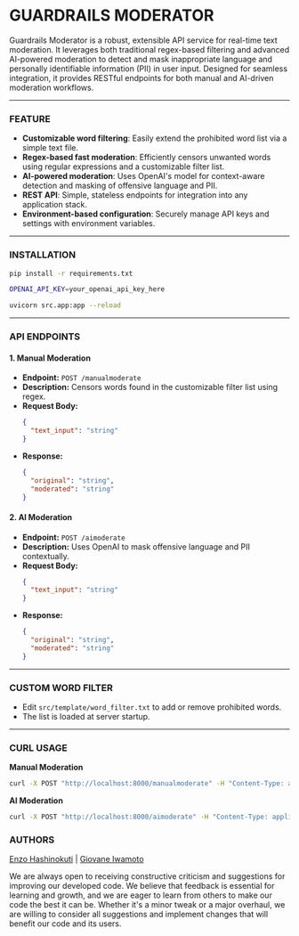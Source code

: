 # GUARDRAILS MODERATOR  

Guardrails Moderator is a robust, extensible API service for real-time text moderation. It leverages both traditional regex-based filtering and advanced AI-powered moderation to detect and mask inappropriate language and personally identifiable information (PII) in user input. Designed for seamless integration, it provides RESTful endpoints for both manual and AI-driven moderation workflows.

---

### **FEATURE**

- **Customizable word filtering**: Easily extend the prohibited word list via a simple text file.
- **Regex-based fast moderation**: Efficiently censors unwanted words using regular expressions and a customizable filter list.
- **AI-powered moderation**: Uses OpenAI's model for context-aware detection and masking of offensive language and PII.
- **REST API**: Simple, stateless endpoints for integration into any application stack.
- **Environment-based configuration**: Securely manage API keys and settings with environment variables.

---

### **INSTALLATION**

```sh
pip install -r requirements.txt
```
     
```bash
OPENAI_API_KEY=your_openai_api_key_here
```

```sh
uvicorn src.app:app --reload
```

---

### **API ENDPOINTS**

#### 1. Manual Moderation

- **Endpoint:** `POST /manualmoderate`
- **Description:** Censors words found in the customizable filter list using regex.
- **Request Body:**
  ```json
  {
    "text_input": "string"
  }
  ```
- **Response:**
  ```json
  {
    "original": "string",
    "moderated": "string"
  }
  ```

#### 2. AI Moderation

- **Endpoint:** `POST /aimoderate`
- **Description:** Uses OpenAI to mask offensive language and PII contextually.
- **Request Body:**
  ```json
  {
    "text_input": "string"
  }
  ```
- **Response:**
  ```json
  {
    "original": "string",
    "moderated": "string"
  }
  ```

---

### **CUSTOM WORD FILTER**

- Edit `src/template/word_filter.txt` to add or remove prohibited words.
- The list is loaded at server startup.

---

### **CURL USAGE**

**Manual Moderation**

```sh
curl -X POST "http://localhost:8000/manualmoderate" -H "Content-Type: application/json" -d '{"text_input": "This is a badword"}'
```

**AI Moderation**

```sh
curl -X POST "http://localhost:8000/aimoderate" -H "Content-Type: application/json" -d '{"text_input": "My email is test@example.com"}'
```

### **AUTHORS**

[Enzo Hashinokuti](https://github.com/EnzoHashinokutiXavier) | [Giovane Iwamoto](https://github.com/GiovaneIwamoto)

We are always open to receiving constructive criticism and suggestions for improving our developed code. We believe that feedback is essential for learning and growth, and we are eager to learn from others to make our code the best it can be. Whether it's a minor tweak or a major overhaul, we are willing to consider all suggestions and implement changes that will benefit our code and its users.